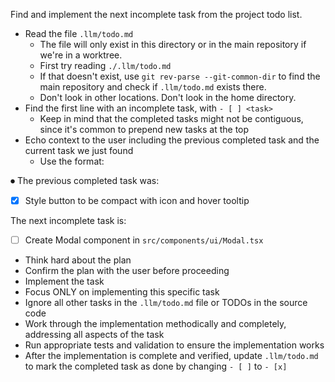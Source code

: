 Find and implement the next incomplete task from the project todo list.

- Read the file `.llm/todo.md`
  - The file will only exist in this directory or in the main repository if we're in a worktree.
  - First try reading `./.llm/todo.md`
  - If that doesn't exist, use `git rev-parse --git-common-dir` to find the main repository and check if `.llm/todo.md` exists there.
  - Don't look in other locations. Don't look in the home directory.
- Find the first line with an incomplete task, with `- [ ] <task>`
  - Keep in mind that the completed tasks might not be contiguous, since it's common to prepend new tasks at the top
- Echo context to the user including the previous completed task and the current task we just found
  - Use the format:

⏺ The previous completed task was:
 - [x] Style button to be compact with icon and hover tooltip

 The next incomplete task is:
 - [ ] Create Modal component in `src/components/ui/Modal.tsx`

- Think hard about the plan
- Confirm the plan with the user before proceeding
- Implement the task
- Focus ONLY on implementing this specific task
- Ignore all other tasks in the `.llm/todo.md` file or TODOs in the source code
- Work through the implementation methodically and completely, addressing all aspects of the task
- Run appropriate tests and validation to ensure the implementation works
- After the implementation is complete and verified, update `.llm/todo.md` to mark the completed task as done by changing `- [ ]` to `- [x]`

